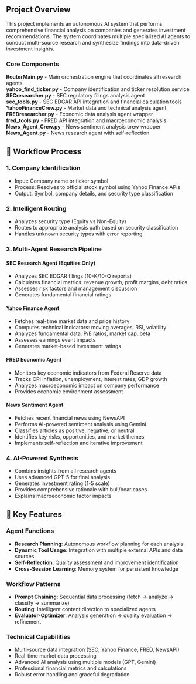 ##  Project Overview

This project implements an autonomous AI system that performs comprehensive financial analysis on companies and generates investment recommendations. The system coordinates multiple specialized AI agents to conduct multi-source research and synthesize findings into data-driven investment insights.

### Core Components

**RouterMain.py** - Main orchestration engine that coordinates all research agents  
**yahoo_find_ticker.py** - Company identification and ticker resolution service  
**SECresearcher.py** - SEC regulatory filings analysis agent  
**sec_tools.py** - SEC EDGAR API integration and financial calculation tools  
**YahooFinanceCrew.py** - Market data and technical analysis agent  
**FREDresearcher.py** - Economic data analysis agent wrapper  
**fred_tools.py** - FRED API integration and macroeconomic analysis  
**News_Agent_Crew.py** - News sentiment analysis crew wrapper  
**News_Agent.py** -  News research agent with self-reflection  


## 🔄 Workflow Process

### 1. Company Identification
- Input: Company name or ticker symbol
- Process: Resolves to official stock symbol using Yahoo Finance APIs
- Output: Symbol, company details, and security type classification

### 2. Intelligent Routing
- Analyzes security type (Equity vs Non-Equity)
- Routes to appropriate analysis path based on security classification
- Handles unknown security types with error reporting

### 3. Multi-Agent Research Pipeline

#### SEC Research Agent (Equities Only)
- Analyzes SEC EDGAR filings (10-K/10-Q reports)
- Calculates financial metrics: revenue growth, profit margins, debt ratios
- Assesses risk factors and management discussion
- Generates fundamental financial ratings

#### Yahoo Finance Agent
- Fetches real-time market data and price history
- Computes technical indicators: moving averages, RSI, volatility
- Analyzes fundamental data: P/E ratios, market cap, beta
- Assesses earnings event impacts
- Generates market-based investment ratings

#### FRED Economic Agent
- Monitors key economic indicators from Federal Reserve data
- Tracks CPI inflation, unemployment, interest rates, GDP growth
- Analyzes macroeconomic impact on company performance
- Provides economic environment assessment

#### News Sentiment Agent
- Fetches recent financial news using NewsAPI
- Performs AI-powered sentiment analysis using Gemini
- Classifies articles as positive, negative, or neutral
- Identifies key risks, opportunities, and market themes
- Implements self-reflection and iterative improvement

### 4. AI-Powered Synthesis
- Combins insights from all research agents
- Uses advanced GPT-5 for final analysis
- Generates investment rating (1-5 scale)
- Provides comprehensive rationale with bull/bear cases
- Explains macroeconomic factor impacts

## 🚀 Key Features

### Agent Functions
- **Research Planning**: Autonomous workflow planning for each analysis
- **Dynamic Tool Usage**: Integration with multiple external APIs and data sources
- **Self-Reflection**: Quality assessment and improvement identification
- **Cross-Session Learning**: Memory system for persistent knowledge

### Workflow Patterns
- **Prompt Chaining**: Sequential data processing (fetch → analyze → classify → summarize)
- **Routing**: Intelligent content direction to specialized agents
- **Evaluator-Optimizer**: Analysis generation → quality evaluation → refinement

### Technical Capabilities
- Multi-source data integration (SEC, Yahoo Finance, FRED, NewsAPI)
- Real-time market data processing
- Advanced AI analysis using multiple models (GPT, Gemini)
- Professional financial metrics and calculations
- Robust error handling and graceful degradation
